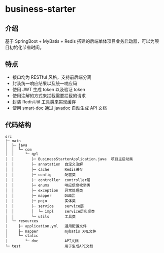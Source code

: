 # business-starter

## 介绍

基于 SpringBoot + MyBatis + Redis 搭建的后端单体项目业务启动器，可以为项目初始化节省时间。



## 特点

- 接口均为 RESTful 风格，支持前后端分离
- 封装统一响应结果以及统一响应码
- 使用 JWT 生成 token 以及验证 token
- 使用注解的方式来拦截需要拦截的请求
- 封装 RedisUtil 工具类来实现缓存
- 使用 smart-doc 通过 javadoc 自动生成 API 文档



## 代码结构

```
src
├─ main
│  ├─ java
│  │  └─ com
│  │     └─ qyl
│  │        ├─ BusinessStarterApplication.java  项目主启动类
│  │        ├─ annotation  自定义注解
│  │        ├─ cache  	   Redis缓存
│  │        ├─ config      配置类
│  │        ├─ controller  controller层
│  │        ├─ enums       响应信息枚举类
│  │        ├─ exception   异常处理类
│  │        ├─ mapper      DAO层
│  │        ├─ pojo        实体类
│  │        ├─ service     service层
│  │        │  └─ impl     service层实现类
│  │        └─ utils	   工具类
│  └─ resources
│     ├─ application.yml   通用配置文件
│     ├─ mapper            mybatis XML文件
│     └─ static
│        └─ doc            API文档
└─ test                    用于生成API文档
```

